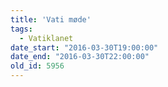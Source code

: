 ```yaml
---
title: 'Vati møde'
tags:
  - Vatiklanet
date_start: "2016-03-30T19:00:00"
date_end: "2016-03-30T22:00:00"
old_id: 5956
---
```

